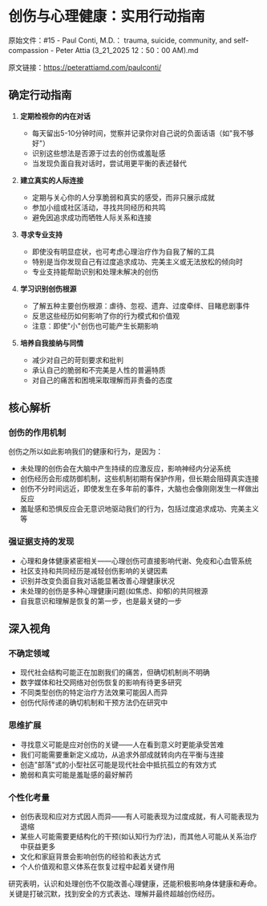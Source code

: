 # 创伤与心理健康：实用行动指南

原始文件：#15 - Paul Conti, M.D.： trauma, suicide, community, and self-compassion - Peter Attia (3_21_2025 12：50：00 AM).md

原文链接：https://peterattiamd.com/paulconti/

## 确定行动指南

1. **定期检视你的内在对话**
   - 每天留出5-10分钟时间，觉察并记录你对自己说的负面话语（如"我不够好"）
   - 识别这些想法是否源于过去的创伤或羞耻感
   - 当发现负面自我对话时，尝试用更平衡的表述替代

2. **建立真实的人际连接**
   - 定期与关心你的人分享脆弱和真实的感受，而非只展示成就
   - 参加小组或社区活动，寻找共同经历和共鸣
   - 避免因追求成功而牺牲人际关系和连接

3. **寻求专业支持**
   - 即使没有明显症状，也可考虑心理治疗作为自我了解的工具
   - 特别是当你发现自己有过度追求成功、完美主义或无法放松的倾向时
   - 专业支持能帮助识别和处理未解决的创伤

4. **学习识别创伤根源**
   - 了解五种主要创伤根源：虐待、忽视、遗弃、过度牵绊、目睹悲剧事件
   - 反思这些经历如何影响了你的行为模式和价值观
   - 注意：即使"小"创伤也可能产生长期影响

5. **培养自我接纳与同情**
   - 减少对自己的苛刻要求和批判
   - 承认自己的脆弱和不完美是人性的普遍特质
   - 对自己的痛苦和困境采取理解而非责备的态度

## 核心解析

### 创伤的作用机制

创伤之所以如此影响我们的健康和行为，是因为：

- 未处理的创伤会在大脑中产生持续的应激反应，影响神经内分泌系统
- 创伤经历会形成防御机制，这些机制初期有保护作用，但长期会阻碍真实连接
- 创伤不分时间远近，即使发生在多年前的事件，大脑也会像刚刚发生一样做出反应
- 羞耻感和恐惧反应会无意识地驱动我们的行为，包括过度追求成功、完美主义等

### 强证据支持的发现

- 心理和身体健康紧密相关——心理创伤可直接影响代谢、免疫和心血管系统
- 社区支持和共同经历是减轻创伤影响的关键因素
- 识别并改变负面自我对话能显著改善心理健康状况
- 未处理的创伤是多种心理健康问题(如焦虑、抑郁)的共同根源
- 自我意识和理解是恢复的第一步，也是最关键的一步

## 深入视角

### 不确定领域

- 现代社会结构可能正在加剧我们的痛苦，但确切机制尚不明确
- 数字媒体和社交网络对创伤恢复的影响有待更多研究
- 不同类型创伤的特定治疗方法效果可能因人而异
- 创伤代际传递的确切机制和干预方法仍在研究中

### 思维扩展

- 寻找意义可能是应对创伤的关键——人在看到意义时更能承受苦难
- 我们可能需要重新定义成功，从追求外部成就转向内在平衡与连接
- 创造"部落"式的小型社区可能是现代社会中抵抗孤立的有效方式
- 脆弱和真实可能是羞耻感的最好解药

### 个性化考量

- 创伤表现和应对方式因人而异——有人可能表现为过度成就，有人可能表现为退缩
- 某些人可能需要更结构化的干预(如认知行为疗法)，而其他人可能从关系治疗中获益更多
- 文化和家庭背景会影响创伤的经验和表达方式
- 个人价值观和意义体系在恢复过程中起着关键作用

研究表明，认识和处理创伤不仅能改善心理健康，还能积极影响身体健康和寿命。关键是打破沉默，找到安全的方式表达、理解并最终超越创伤经历。